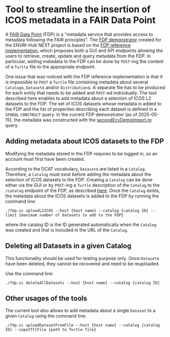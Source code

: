 # Tool to streamline the insertion of ICOS metadata in a FAIR Data Point

A [FAIR Data Point](https://specs.fairdatapoint.org/fdp-specs-v1.0.html) (FDP) is a "metadata service that provides access to metadata following the FAIR principles". The [FDP demonstrator](https://fdpdemo.envri.eu/) created for the ENVRI-Hub NEXT project is based on the [FDP reference implementation](https://fairdatapoint.readthedocs.io/en/latest/index.html), which proposes both a GUI and API endpoints allowing the users to retrieve, create, update and query metadata from the FDP. In particular, adding metadata to the FDP can be done by `POST`-ing the content of a `Turtle` file to the appropriate endpoint.

One issue that was noticed with the FDP reference implementation is that it is impossible to `POST` a `Turtle` file containing metadata about several `Catalog`s, `Dataset`s and/or `Distribution`s. A separate file has to be produced for each entity that needs to be added and `POST`-ed individually. The tool described here enables to add metadata about a selection of ICOS L2 datasets to the FDP. The set of ICOS datasets whose metadata is added to the FDP and the list of properties describing each dataset is defined in a `SPARQL` `CONSTRUCT` query. In the current FDP demonstrator (as of 2025-05-15), the metadata was constructed with the [secondEcvDemoImport.rq](resources/secondEcvDemoImport.rq) query.

## Adding metadata about ICOS datasets to the FDP

Modifying the metadata stored in the FDP requires to be logged in, so an account must first have been created.

According to the DCAT vocabulary, `Dataset`s are listed in a `Catalog`. Therefore, a `Catalog` must exist before adding the metadata about the selection of ICOS datasets to the FDP. Creating a `Catalog` can be done either via the GUI or by `POST`-ing a `Turtle` description of the `Catalog` to the `/catalog` endpoint of the FDP, as described [here](https://fairdatapoint.readthedocs.io/en/latest/usage/api-usage.html#creating-metadata). Once the `Catalog` exists, the metadata about the ICOS datasets is added to the FDP by running the command line:

`./fdp.sc uploadL2ICOS --host {host name} --catalog {catalog ID} --limit {maximum number of datasets to add to the FDP}`

where the catalog ID is the ID generated automatically when the `Catalog` was created and that is included in the URL of the `Catalog`.

## Deleting all Datasets in a given Catalog

This functionality should be used for testing purpose only. Once `Dataset`s have been deleted, they cannot be recovered and need to be reuploaded.

Use the command line:

`./fdp.sc deleteAllDatasets --host {host name} --catalog {catalog ID}`

## Other usages of the tools

The current tool also allows to add metadata about a single `Dataset` to a given `Catalog` using the command line:

`./fdp.sc uploadDatasetFromFile --host {host name} --catalog {catalog ID} --inputTtlFile {path to Turtle file}`